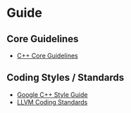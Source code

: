 # Guide

## Core Guidelines

- [C++ Core Guidelines](https://isocpp.github.io/CppCoreGuidelines/CppCoreGuidelines)

## Coding Styles / Standards

- [Google C++ Style Guide](https://google.github.io/styleguide/cppguide.html)
- [LLVM Coding Standards](https://llvm.org/docs/CodingStandards.html)
